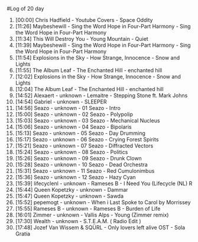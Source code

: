 #Log of 20 day

1. [00:00] Chris Hadfield - Youtube Covers - Space Oddity
1. [11:26] Maybeshewill - Sing the Word Hope in Four-Part Harmony - Sing the Word Hope in Four-Part Harmony
1. [11:34] This Will Destroy You - Young Mountain - Quiet
1. [11:39] Maybeshewill - Sing the Word Hope in Four-Part Harmony - Sing the Word Hope in Four-Part Harmony
1. [11:54] Explosions in the Sky - How Strange, Innocence - Snow and Lights
1. [11:55] The Album Leaf - The Enchanted Hill - enchanted hill
1. [12:02] Explosions in the Sky - How Strange, Innocence - Snow and Lights
1. [12:04] The Album Leaf - The Enchanted Hill - enchanted hill
1. [14:52] Alexaert - unknown - Lemaitre - Stepping Stone ft. Mark Johns
1. [14:54] Gabriel - unknown - SLEEPER
1. [14:56] Seazo - unknown - 01 Seazo - Intro
1. [15:00] Seazo - unknown - 02 Seazo - Polypolip
1. [15:03] Seazo - unknown - 03 Seazo - Mechanical Nucleus
1. [15:06] Seazo - unknown - 04 Seazo - Bipolaris
1. [15:13] Seazo - unknown - 05 Seazo - Day Drumming
1. [15:17] Seazo - unknown - 06 Seazo - Crying Forest Spirits
1. [15:21] Seazo - unknown - 07 Seazo - Diffracted Vectors
1. [15:24] Seazo - unknown - 08 Seazo - Politics
1. [15:26] Seazo - unknown - 09 Seazo - Drunk Clown
1. [15:28] Seazo - unknown - 10 Seazo - Dead Orchestra
1. [15:31] Seazo - unknown - 11 Seazo - Red Cumulonimbus
1. [15:36] Seazo - unknown - 12 Seazo - Hazy Cyan
1. [15:39] lifecyclenl - unknown - Rameses B - I Need You (Lifecycle (NL) R
1. [15:44] Queen Kopetzky - unknown - Dammar
1. [15:47] Queen Kopetzky - unknown - Sawda
1. [15:52] pepemogt - unknown - When i Last Spoke to Carol by Morrissey
1. [15:55] Rameses B - unknown - Rameses B - Burden of Life
1. [16:01] Zimmer - unknown - Vallis Alps - Young (Zimmer remix)
1. [17:30] Wealth - unknown - S.T.E.A.M.  ( Radio Edit )
1. [17:48] Jozef Van Wissem & SQÜRL - Only lovers left alive OST - Sola Gratia
